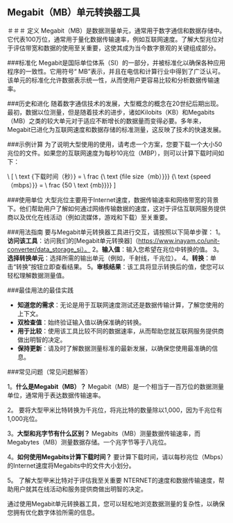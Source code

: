 ## Megabit（MB）单元转换器工具

＃＃＃ 定义
Megabit（MB）是数据测量单元，通常用于数字通信和数据存储中。它代表100万位，通常用于量化数据传输速率，例如互联网速度。了解大型兆位对于评估带宽和数据的使用至关重要，这使其成为当今数字景观的关键组成部分。

###标准化
Megabit是国际单位体系（SI）的一部分，并被标准化以确保各种应用程序的一致性。它用符号“ MB”表示，并且在电信和计算行业中得到了广泛认可。该单元的标准化允许数据表示统一性，从而使用户更容易比较和分析数据传输速率。

###历史和进化
随着数字通信技术的发展，大型概念的概念在20世纪后期出现。最初，数据以位测量，但是随着技术的进步，诸如Kilobits（KB）和Megabits（MB）之类的较大单元对于适应不断增长的数据量而变得必要。多年来，Megabit已进化为互联网速度和数据存储的标准测量，这反映了技术的快速发展。

###示例计算
为了说明大型使用的使用，请考虑一个方案，您要下载一个大小50兆位的文件。如果您的互联网速度为每秒10兆位（MBP），则可以计算下载时间如下：

\ [
\ text {下载时间（秒）} = \ frac {\ text {file size（mb）}}} {\ text {speed（mbps）}} = \ frac {50 \ text {mb}}}}
\]

###使用单位
大型兆位主要用于Internet速度，数据传输速率和网络带宽的背景下。他们帮助用户了解如何通过网络传输数据的速度，这对于评估互联网服务提供商以及优化在线活动（例如流媒体，游戏和下载）至关重要。

###用法指南
要与Megabit单元转换器工具进行交互，请按照以下简单步骤：
1。**访问该工具**：访问我们的[Megabit单元转换器]（https://www.inayam.co/unit-converter/data_storage_si）。
2。**输入值**：输入您希望在兆位中转换的值。
3。**选择转换单元**：选择所需的输出单元（例如，千射线，千兆位）。
4。**转换**：单击“转换”按钮立即查看结果。
5。**审核结果**：该工具将显示转换后的值，使您可以轻松理解数据测量值。

###最佳用法的最佳实践
-  **知道您的需求**：无论是用于互联网速度测试还是数据传输计算，了解您使用的上下文。
-  **双检查值**：始终验证输入值以确保准确的转换。
-  **用于比较**：使用该工具比较不同的数据速率，从而帮助您就互联网服务提供商做出明智的决定。
-  **保持更新**：请及时了解数据测量标准的最新发展，以确保您使用最准确的信息。

###常见问题（常见问题解答）

1。**什么是Megabit（MB）？**
Megabit（MB）是一个相当于一百万位的数据测量单位，通常用于表达数据传输速率。

2。
要将大型甲米比特转换为千兆位，将兆比特的数量除以1,000，因为千兆位有1,000兆位。

3。**大型和兆字节有什么区别？**
Megabits（MB）测量数据传输速率，而Megabytes（MB）测量数据存储。一个兆字节等于八兆位。

4。**如何使用Megabits计算下载时间？**
要计算下载时间，请以每秒兆位（Mbps）的Internet速度将Megabits中的文件大小划分。

5。
了解大型甲米比特对于评估我至关重要 NTERNET的速度和数据传输速度，帮助用户就其在线活动和服务提供商做出明智的决定。

通过使用Megabit单元转换器工具，您可以轻松地浏览数据测量的复杂性，以确保您拥有优化数字体验所需的信息。